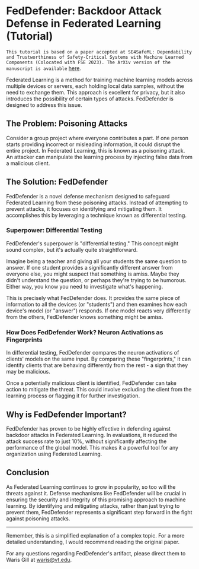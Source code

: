 # FedDefender: Backdoor Attack Defense in Federated Learning (Tutorial)

`This tutorial is based on a paper accepted at SE4SafeML: Dependability and Trustworthiness of Safety-Critical Systems with Machine Learned Components (Colocated with FSE 2023). The ArXiv version of the manuscript is available` [here](https://arxiv.org/abs/2307.08672).

Federated Learning is a method for training machine learning models across multiple devices or servers, each holding local data samples, without the need to exchange them. This approach is excellent for privacy, but it also introduces the possibility of certain types of attacks. FedDefender is designed to address this issue.

## The Problem: Poisoning Attacks

Consider a group project where everyone contributes a part. If one person starts providing incorrect or misleading information, it could disrupt the entire project. In Federated Learning, this is known as a poisoning attack. An attacker can manipulate the learning process by injecting false data from a malicious client.

## The Solution: FedDefender

FedDefender is a novel defense mechanism designed to safeguard Federated Learning from these poisoning attacks. Instead of attempting to prevent attacks, it focuses on identifying and mitigating them. It accomplishes this by leveraging a technique known as differential testing.

### Superpower: Differential Testing

FedDefender's superpower is "differential testing." This concept might sound complex, but it's actually quite straightforward.

Imagine being a teacher and giving all your students the same question to answer. If one student provides a significantly different answer from everyone else, you might suspect that something is amiss. Maybe they didn't understand the question, or perhaps they're trying to be humorous. Either way, you know you need to investigate what's happening.

This is precisely what FedDefender does. It provides the same piece of information to all the devices (or "students") and then examines how each device's model (or "answer") responds. If one model reacts very differently from the others, FedDefender knows something might be amiss.

### How Does FedDefender Work? Neuron Activations as Fingerprints

In differential testing, FedDefender compares the neuron activations of clients' models on the same input. By comparing these "fingerprints," it can identify clients that are behaving differently from the rest - a sign that they may be malicious.

Once a potentially malicious client is identified, FedDefender can take action to mitigate the threat. This could involve excluding the client from the learning process or flagging it for further investigation.

## Why is FedDefender Important?

FedDefender has proven to be highly effective in defending against backdoor attacks in Federated Learning. In evaluations, it reduced the attack success rate to just 10%, without significantly affecting the performance of the global model. This makes it a powerful tool for any organization using Federated Learning.

## Conclusion

As Federated Learning continues to grow in popularity, so too will the threats against it. Defense mechanisms like FedDefender will be crucial in ensuring the security and integrity of this promising approach to machine learning. By identifying and mitigating attacks, rather than just trying to prevent them, FedDefender represents a significant step forward in the fight against poisoning attacks.

---

Remember, this is a simplified explanation of a complex topic. For a more detailed understanding, I would recommend reading the original paper.

For any questions regarding FedDefender's artifact, please direct them to Waris Gill at waris@vt.edu.
